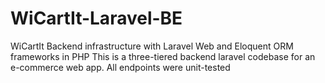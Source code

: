 # WiCartIt-Laravel-BE
WiCartIt Backend infrastructure with Laravel Web and Eloquent ORM frameworks in PHP
This is a three-tiered backend laravel codebase for an e-commerce web app. All endpoints were unit-tested 
